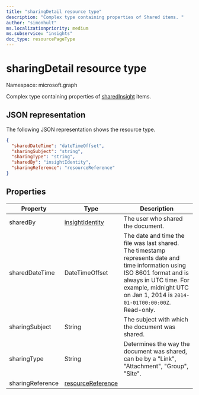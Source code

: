 ```yaml
---
title: "sharingDetail resource type"
description: "Complex type containing properties of Shared items. "
author: "simonhult"
ms.localizationpriority: medium
ms.subservice: "insights"
doc_type: resourcePageType
---
```


# sharingDetail resource type

Namespace: microsoft.graph

Complex type containing properties of [sharedInsight](insights-shared.md) items. 

## JSON representation
The following JSON representation shows the resource type.
<!-- {
  "blockType": "resource",
  "optionalProperties": [

  ],
  "@odata.type": "microsoft.graph.sharingDetail"
}-->
```json
{
  "sharedDateTime": "dateTimeOffset",
  "sharingSubject": "string",
  "sharingType": "string",
  "sharedBy": "insightIdentity",
  "sharingReference": "resourceReference"
}
```

## Properties

| Property              | Type          | Description  |
| -------------         |-----------    | -------------|
| sharedBy      	      | [insightIdentity](insights-insightidentity.md)	    | The user who shared the document.  |
| sharedDateTime      	| DateTimeOffset| The date and time the file was last shared. The timestamp represents date and time information using ISO 8601 format and is always in UTC time. For example, midnight UTC on Jan 1, 2014 is `2014-01-01T00:00:00Z`. Read-only.  |
| sharingSubject      	| String	      | The subject with which the document was shared. |
| sharingType     		  | String        | Determines the way the document was shared, can be by a "Link", "Attachment", "Group", "Site".     |
| sharingReference		  | [resourceReference](insights-resourcereference.md)	    |  |

